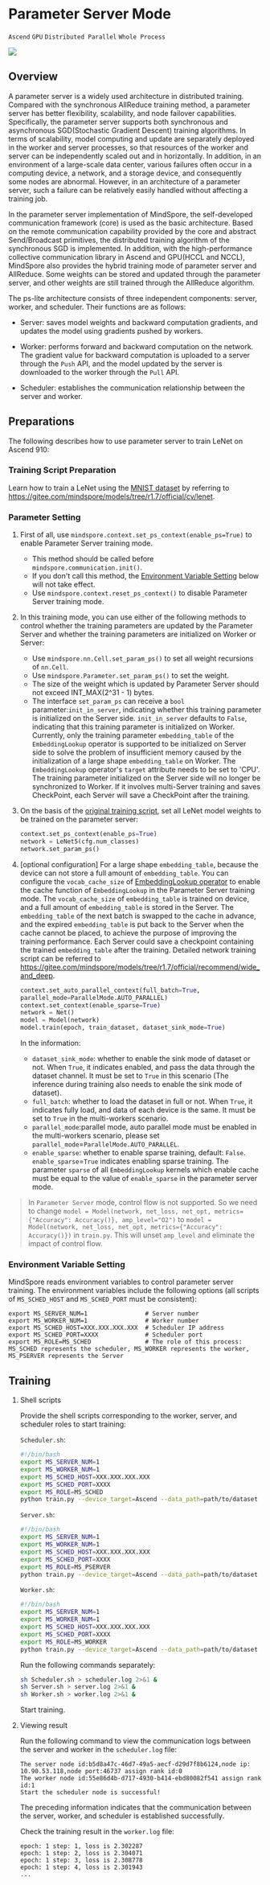 # Parameter Server Mode

`Ascend` `GPU` `Distributed Parallel` `Whole Process`

<a href="https://gitee.com/mindspore/docs/blob/r1.7/docs/mindspore/source_en/design/parameter_server_training.md" target="_blank"><img src="https://mindspore-website.obs.cn-north-4.myhuaweicloud.com/website-images/master/resource/_static/logo_source_en.png"></a>

## Overview

A parameter server is a widely used architecture in distributed training. Compared with the synchronous AllReduce training method, a parameter server has better flexibility, scalability, and node failover capabilities. Specifically, the parameter server supports both synchronous and asynchronous SGD(Stochastic Gradient Descent) training algorithms. In terms of scalability, model computing and update are separately deployed in the worker and server processes, so that resources of the worker and server can be independently scaled out and in horizontally. In addition, in an environment of a large-scale data center, various failures often occur in a computing device, a network, and a storage device, and consequently some nodes are abnormal. However, in an architecture of a parameter server, such a failure can be relatively easily handled without affecting a training job.

In the parameter server implementation of MindSpore, the self-developed communication framework (core) is used as the basic architecture. Based on the remote communication capability provided by the core and abstract Send/Broadcast primitives, the distributed training algorithm of the synchronous SGD is implemented. In addition, with the high-performance collective communication library in Ascend and GPU(HCCL and NCCL), MindSpore also provides the hybrid training mode of parameter server and AllReduce. Some weights can be stored and updated through the parameter server, and other weights are still trained through the AllReduce algorithm.

The ps-lite architecture consists of three independent components: server, worker, and scheduler. Their functions are as follows:

- Server: saves model weights and backward computation gradients, and updates the model using gradients pushed by workers.

- Worker: performs forward and backward computation on the network. The gradient value for backward computation is uploaded to a server through the `Push` API, and the model updated by the server is downloaded to the worker through the `Pull` API.

- Scheduler: establishes the communication relationship between the server and worker.

## Preparations

The following describes how to use parameter server to train LeNet on Ascend 910:

### Training Script Preparation

Learn how to train a LeNet using the [MNIST dataset](http://yann.lecun.com/exdb/mnist/) by referring to <https://gitee.com/mindspore/models/tree/r1.7/official/cv/lenet>.

### Parameter Setting

1. First of all, use `mindspore.context.set_ps_context(enable_ps=True)` to enable Parameter Server training mode.

    - This method should be called before `mindspore.communication.init()`.
    - If you don't call this method, the [Environment Variable Setting](https://www.mindspore.cn/docs/en/r1.7/design/parameter_server_training.html#environment-variable-setting) below will not take effect.
    - Use `mindspore.context.reset_ps_context()` to disable Parameter Server training mode.

2. In this training mode, you can use either of the following methods to control whether the training parameters are updated by the Parameter Server and whether the training parameters are initialized on Worker or Server:

    - Use `mindspore.nn.Cell.set_param_ps()` to set all weight recursions of `nn.Cell`.
    - Use `mindspore.Parameter.set_param_ps()` to set the weight.
    - The size of the weight which is updated by Parameter Server should not exceed INT_MAX(2^31 - 1) bytes.
    - The interface `set_param_ps` can receive a `bool` parameter:`init_in_server`, indicating whether this training parameter is initialized on the Server side. `init_in_server` defaults to `False`, indicating that this training parameter is initialized on Worker. Currently, only the training parameter `embedding_table` of the `EmbeddingLookup` operator is supported to be initialized on Server side to solve the problem of insufficient memory caused by the initialization of a large shape `embedding_table` on Worker. The `EmbeddingLookup` operator's `target` attribute needs to be set to 'CPU'. The training parameter initialized on the Server side will no longer be synchronized to Worker. If it involves multi-Server training and saves CheckPoint, each Server will save a CheckPoint after the training.

3. On the basis of the [original training script](https://gitee.com/mindspore/models/blob/r1.7/official/cv/lenet/train.py), set all LeNet model weights to be trained on the parameter server:

    ```python
    context.set_ps_context(enable_ps=True)
    network = LeNet5(cfg.num_classes)
    network.set_param_ps()
    ```

4. [optional configuration] For a large shape `embedding_table`, because the device can not store a full amount of `embedding_table`. You can configure the `vocab_cache_size` of [EmbeddingLookup operator](https://www.mindspore.cn/docs/en/r1.7/api_python/nn/mindspore.nn.EmbeddingLookup.html) to enable the cache function of `EmbeddingLookup` in the Parameter Server training mode. The `vocab_cache_size` of `embedding_table` is trained on device, and a full amount of `embedding_table` is stored in the Server. The `embedding_table` of the next batch is swapped to the cache in advance, and the expired `embedding_table` is put back to the Server when the cache cannot be placed, to achieve the purpose of improving the training performance. Each Server could save a checkpoint containing the trained `embedding_table` after the training. Detailed network training script can be referred to <https://gitee.com/mindspore/models/tree/r1.7/official/recommend/wide_and_deep>.

    ```python
    context.set_auto_parallel_context(full_batch=True,
    parallel_mode=ParallelMode.AUTO_PARALLEL)
    context.set_context(enable_sparse=True)
    network = Net()
    model = Model(network)
    model.train(epoch, train_dataset, dataset_sink_mode=True)
    ```

    In the information:

    - `dataset_sink_mode`: whether to enable the sink mode of dataset or not. When `True`, it indicates enabled, and pass the data through the dataset channel. It must be set to `True` in this scenario (The inference during training also needs to enable the sink mode of dataset).
    - `full_batch`: whether to load the dataset in full or not. When `True`, it indicates fully load, and data of each device is the same. It must be set to `True` in the multi-workers scenario.
    - `parallel_mode`:parallel mode, auto parallel mode must be enabled in the multi-workers scenario, please set `parallel_mode`=`ParallelMode.AUTO_PARALLEL`.
    - `enable_sparse`: whether to enable sparse training, default: `False`. `enable_sparse`=`True` indicates enabling sparse training. The parameter `sparse` of all `EmbeddingLookup` kernels which enable cache must be equal to the value of `enable_sparse` in the parameter server mode.

> In `Parameter Server` mode, control flow is not supported. So we need to change `model = Model(network, net_loss, net_opt, metrics={"Accuracy": Accuracy()}, amp_level="O2")` to `model = Model(network, net_loss, net_opt, metrics={"Accuracy": Accuracy()})` in `train.py`. This will unset `amp_level` and eliminate the impact of control flow.

### Environment Variable Setting

MindSpore reads environment variables to control parameter server training. The environment variables include the following options (all scripts of `MS_SCHED_HOST` and `MS_SCHED_PORT` must be consistent):

```text
export MS_SERVER_NUM=1                # Server number
export MS_WORKER_NUM=1                # Worker number
export MS_SCHED_HOST=XXX.XXX.XXX.XXX  # Scheduler IP address
export MS_SCHED_PORT=XXXX             # Scheduler port
export MS_ROLE=MS_SCHED               # The role of this process: MS_SCHED represents the scheduler, MS_WORKER represents the worker, MS_PSERVER represents the Server
```

## Training

1. Shell scripts

    Provide the shell scripts corresponding to the worker, server, and scheduler roles to start training:

    `Scheduler.sh`:

    ```bash
    #!/bin/bash
    export MS_SERVER_NUM=1
    export MS_WORKER_NUM=1
    export MS_SCHED_HOST=XXX.XXX.XXX.XXX
    export MS_SCHED_PORT=XXXX
    export MS_ROLE=MS_SCHED
    python train.py --device_target=Ascend --data_path=path/to/dataset
    ```

    `Server.sh`:

    ```bash
    #!/bin/bash
    export MS_SERVER_NUM=1
    export MS_WORKER_NUM=1
    export MS_SCHED_HOST=XXX.XXX.XXX.XXX
    export MS_SCHED_PORT=XXXX
    export MS_ROLE=MS_PSERVER
    python train.py --device_target=Ascend --data_path=path/to/dataset
    ```

    `Worker.sh`:

    ```bash
    #!/bin/bash
    export MS_SERVER_NUM=1
    export MS_WORKER_NUM=1
    export MS_SCHED_HOST=XXX.XXX.XXX.XXX
    export MS_SCHED_PORT=XXXX
    export MS_ROLE=MS_WORKER
    python train.py --device_target=Ascend --data_path=path/to/dataset
    ```

    Run the following commands separately:

    ```bash
    sh Scheduler.sh > scheduler.log 2>&1 &
    sh Server.sh > server.log 2>&1 &
    sh Worker.sh > worker.log 2>&1 &
    ```

    Start training.

2. Viewing result

    Run the following command to view the communication logs between the server and worker in the `scheduler.log` file:

    ```text
    The server node id:b5d8a47c-46d7-49a5-aecf-d29d7f8b6124,node ip: 10.90.53.118,node port:46737 assign rank id:0
    The worker node id:55e86d4b-d717-4930-b414-ebd80082f541 assign rank id:1
    Start the scheduler node is successful!
    ```

    The preceding information indicates that the communication between the server, worker, and scheduler is established successfully.

    Check the training result in the `worker.log` file:

    ```text
    epoch: 1 step: 1, loss is 2.302287
    epoch: 1 step: 2, loss is 2.304071
    epoch: 1 step: 3, loss is 2.308778
    epoch: 1 step: 4, loss is 2.301943
    ...
    ```
